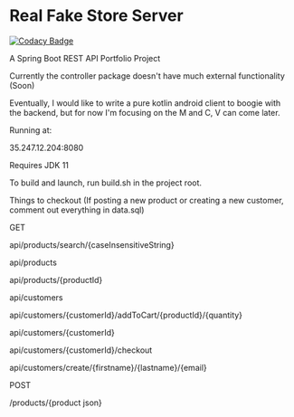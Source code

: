# Real Fake Store Server

[![Codacy Badge](https://api.codacy.com/project/badge/Grade/217d14a6e7f74e8fa1b208990d1a4529)](https://www.codacy.com/manual/CaderHancock/realfakestoreserver?utm_source=github.com&amp;utm_medium=referral&amp;utm_content=CaderHancock/realfakestoreserver&amp;utm_campaign=Badge_Grade)

A Spring Boot REST API Portfolio Project

Currently the controller package doesn't have much external functionality (Soon)

Eventually, I would like to write a pure kotlin android client to boogie with the backend, but for now I'm focusing on the M and C, V can come later.

Running at:

35.247.12.204:8080

Requires JDK 11

To build and launch, run build.sh in the project root. 

Things to checkout (If posting a new product or creating a new customer, comment out everything in data.sql)

GET

api/products/search/{caseInsensitiveString}
             
api/products
            
api/products/{productId}

api/customers

api/customers/{customerId}/addToCart/{productId}/{quantity}

api/customers/{customerId}

api/customers/{customerId}/checkout

api/customers/create/{firstname}/{lastname}/{email}

POST 
       
/products/{product json}
 
